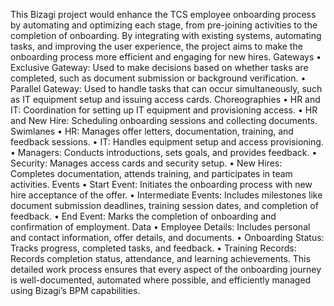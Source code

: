 This Bizagi project would enhance the TCS employee onboarding process by automating and
optimizing each stage, from pre-joining activities to the completion of onboarding. By integrating
with existing systems, automating tasks, and improving the user experience, the project aims to
make the onboarding process more efficient and engaging for new hires.
Gateways
• Exclusive Gateway: Used to make decisions based on whether tasks are completed, such as
document submission or background verification.
• Parallel Gateway: Used to handle tasks that can occur simultaneously, such as IT
equipment setup and issuing access cards.
Choreographies
• HR and IT: Coordination for setting up IT equipment and provisioning access.
• HR and New Hire: Scheduling onboarding sessions and collecting documents.
Swimlanes
• HR: Manages offer letters, documentation, training, and feedback sessions.
• IT: Handles equipment setup and access provisioning.
• Managers: Conducts introductions, sets goals, and provides feedback.
• Security: Manages access cards and security setup.
• New Hires: Completes documentation, attends training, and participates in team activities.
Events
• Start Event: Initiates the onboarding process with new hire acceptance of the offer.
• Intermediate Events: Includes milestones like document submission deadlines, training
session dates, and completion of feedback.
• End Event: Marks the completion of onboarding and confirmation of employment.
Data
• Employee Details: Includes personal and contact information, offer details, and documents.
• Onboarding Status: Tracks progress, completed tasks, and feedback.
• Training Records: Records completion status, attendance, and learning achievements.
This detailed work process ensures that every aspect of the onboarding journey is well-documented,
automated where possible, and efficiently managed using Bizagi’s BPM capabilities.
